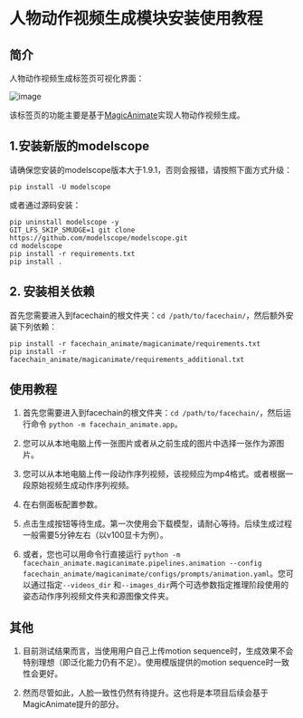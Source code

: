 # 人物动作视频生成模块安装使用教程

## 简介

人物动作视频生成标签页可视化界面：

![image](https://github.com/modelscope/facechain/tree/main/facechain_animate/resources/MagicAnimate/magicanimate_snapshot.jpg)

该标签页的功能主要是基于[MagicAnimate](https://showlab.github.io/magicanimate/)实现人物动作视频生成。

## 1.安装新版的modelscope

请确保您安装的modelscope版本大于1.9.1，否则会报错，请按照下面方式升级：
```
pip install -U modelscope
```
或者通过源码安装：
```
pip uninstall modelscope -y
GIT_LFS_SKIP_SMUDGE=1 git clone https://github.com/modelscope/modelscope.git
cd modelscope
pip install -r requirements.txt
pip install .
```

## 2. 安装相关依赖

首先您需要进入到facechain的根文件夹：`cd /path/to/facechain/`，然后额外安装下列依赖：
```
pip install -r facechain_animate/magicanimate/requirements.txt
pip install -r facechain_animate/magicanimate/requirements_additional.txt
```

## 使用教程

1. 首先您需要进入到facechain的根文件夹：`cd /path/to/facechain/`，然后运行命令 `python -m facechain_animate.app`。

2. 您可以从本地电脑上传一张图片或者从之前生成的图片中选择一张作为源图片。

3. 您可以从本地电脑上传一段动作序列视频，该视频应为mp4格式。或者根据一段原始视频生成动作序列视频。

4. 在右侧面板配置参数。

5. 点击生成按钮等待生成。第一次使用会下载模型，请耐心等待。后续生成过程一般需要5分钟左右（以v100显卡为例）。

6. 或者，您也可以用命令行直接运行 `python -m facechain_animate.magicanimate.pipelines.animation --config facechain_animate/magicanimate/configs/prompts/animation.yaml`。您可以通过指定`--videos_dir` 和`--images_dir`两个可选参数指定推理阶段使用的姿态动作序列视频文件夹和源图像文件夹。


## 其他

1. 目前测试结果而言，当使用用户自己上传motion sequence时，生成效果不会特别理想（即泛化能力仍有不足）。使用模版提供的motion sequence时一致性会更好。

2. 然而尽管如此，人脸一致性仍然有待提升。这也将是本项目后续会基于MagicAnimate提升的部分。
